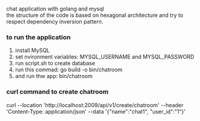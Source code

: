 chat application with golang and mysql
</br>
the structure of the code is based on hexagonal architecture and try to respect dependency inversion pattern. 

### to run the application
1. install MySQL
2. set nvironment variables: MYSQL_USERNAME and MYSQL_PASSWORD
3. run script.sh to create database
4. run this commad: go build -o bin/chatroom
5. and run thw app: bin/chatroom

### curl command to create chatroom
curl --location 'http://localhost:2009/api/v1/create/chatroom' --header 'Content-Type: application/json' --data '{"name":"chat1", "user_id":"1"}'
